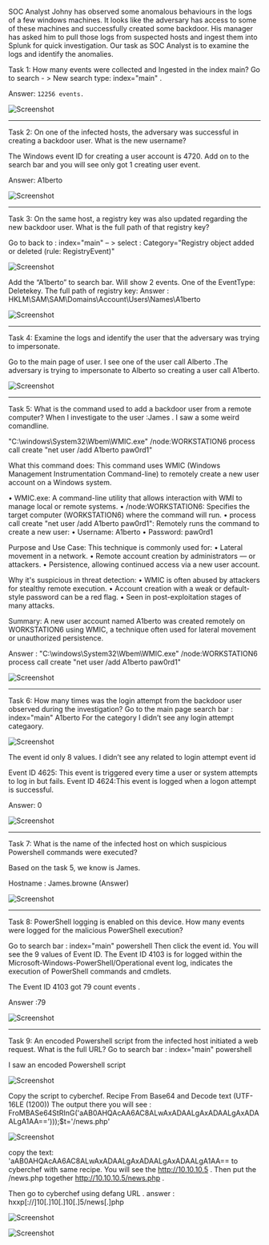 
SOC Analyst Johny has observed some anomalous behaviours in the logs of a few windows machines. It looks like the adversary has access to some of these machines and successfully created some backdoor. His manager has asked him to pull those logs from suspected hosts and ingest them into Splunk for quick investigation. Our task as SOC Analyst is to examine the logs and identify the anomalies.

Task 1: How many events were collected and Ingested in the index main?
Go to search - > New search type: index="main" .

Answer: `12256 events.`

   ![Screenshot](Document_Images/image1.png)



---
Task 2: On one of the infected hosts, the adversary was successful in creating a backdoor user. What is the new username?

The Windows event ID for creating a user account is 4720. Add on to the search bar and you will see only got 1 creating user event. 

Answer: A1berto

   ![Screenshot](Document_Images/image2.png)



----
Task 3: On the same host, a registry key was also updated regarding the new backdoor user. What is the full path of that registry key?

Go to back to : index="main" – > select : Category="Registry object added or deleted (rule: RegistryEvent)"


   ![Screenshot](Document_Images/image3.png)

Add the “A1berto” to search bar. Will show 2 events. One of the EventType: Deletekey. 
The full path of registry key:
Answer : HKLM\SAM\SAM\Domains\Account\Users\Names\A1berto
 

   ![Screenshot](Document_Images/image4.png)



---
Task 4: Examine the logs and identify the user that the adversary was trying to impersonate.

Go to the main page of user. I see one of the user call Alberto .The adversary is trying to impersonate to Alberto so creating a user call A1berto.

   ![Screenshot](Document_Images/image5.png)



----
Task 5: What is the command used to add a backdoor user from a remote computer?
When I investigate to the user :James . I saw a some weird comandline.

"C:\windows\System32\Wbem\WMIC.exe" /node:WORKSTATION6 process call create "net user /add A1berto paw0rd1"

What this command does:
This command uses WMIC (Windows Management Instrumentation Command-line) to remotely create a new user account on a Windows system.

•	WMIC.exe: A command-line utility that allows interaction with WMI to manage local or remote systems.
•	/node:WORKSTATION6: Specifies the target computer (WORKSTATION6) where the command will run.
•	process call create "net user /add A1berto paw0rd1": Remotely runs the command to create a new user:
•	Username: A1berto
•	Password: paw0rd1

 Purpose and Use Case:
This technique is commonly used for:
•	Lateral movement in a network.
•	Remote account creation by administrators — or attackers.
•	Persistence, allowing continued access via a new user account.

 Why it's suspicious in threat detection:
•	WMIC is often abused by attackers for stealthy remote execution.
•	Account creation with a weak or default-style password can be a red flag.
•	Seen in post-exploitation stages of many attacks.

 Summary:
A new user account named A1berto was created remotely on WORKSTATION6 using WMIC, a technique often used for lateral movement or unauthorized persistence.


Answer : "C:\windows\System32\Wbem\WMIC.exe" /node:WORKSTATION6 process call create "net user /add A1berto paw0rd1"

   ![Screenshot](Document_Images/image6.png)



---
Task 6: How many times was the login attempt from the backdoor user observed during the investigation?
Go to the main page search bar : index="main" A1berto 
For the category I didn’t see any login attempt categaory.

   ![Screenshot](Document_Images/image7.png)

The event id only 8 values. I didn’t see any related to login attempt event id

Event ID 4625: This event is triggered every time a user or system attempts to log in but fails. 
Event ID 4624:This event is logged when a logon attempt is successful.

Answer: 0

   ![Screenshot](Document_Images/image8.png)



---
Task 7: What is the name of the infected host on which suspicious Powershell commands were executed?

Based on the task 5, we know is James.

Hostname : James.browne (Answer) 

   ![Screenshot](Document_Images/image9.png)



----
Task 8: PowerShell logging is enabled on this device. How many events were logged for the malicious PowerShell execution?

Go to search bar : index="main" powershell
Then click the event id. You will see the 9 values of Event ID. 
The Event ID 4103 is for logged within the Microsoft-Windows-PowerShell/Operational event log, indicates the execution of PowerShell commands and cmdlets. 

The Event ID 4103 got 79 count events .

Answer :79

   ![Screenshot](Document_Images/image10.png)



---
Task 9: An encoded Powershell script from the infected host initiated a web request. What is the full URL?
Go to search bar : index="main" powershell

I saw an encoded Powershell script 

   ![Screenshot](Document_Images/image11.png)

Copy the script to cyberchef. Recipe From Base64 and Decode text (UTF-16LE (1200))
The output there you will see : FroMBASe64StRInG('aAB0AHQAcAA6AC8ALwAxADAALgAxADAALgAxADAALgA1AA==')));$t='/news.php'

   ![Screenshot](Document_Images/image12.png)

copy the text: 'aAB0AHQAcAA6AC8ALwAxADAALgAxADAALgAxADAALgA1AA==     to cyberchef with same recipe. You will see the http://10.10.10.5 . Then put the /news.php together http://10.10.10.5/news.php .

Then go to cyberchef using defang URL .
answer : hxxp[://]10[.]10[.]10[.]5/news[.]php

   ![Screenshot](Document_Images/image13.png)

  ![Screenshot](Document_Images/image14.png)
